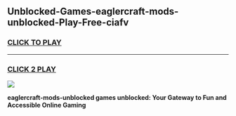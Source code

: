 
## Unblocked-Games-eaglercraft-mods-unblocked-Play-Free-ciafv
<h3>
<a href="https://premium76.site?title=eaglercraft-mods-unblocked&ref=10A">CLICK TO PLAY</a></h3>
<hr>

<h3>
<a href="https://premium76.site?title=eaglercraft-mods-unblocked&ref=10A">CLICK 2 PLAY</a>
  
</h3>

<a href="https://premium76.site?title=eaglercraft-mods-unblocked&ref=10A"><img src="https://clearcache.store/games.png"></a>


**eaglercraft-mods-unblocked games unblocked: Your Gateway to Fun and Accessible Online Gaming**
